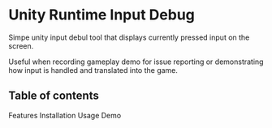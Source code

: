 # Unity Runtime Input Debug
Simpe unity input debul tool that displays currently pressed input on the screen.

Useful when recording gameplay demo for issue reporting or demonstrating how input is handled and translated into the game.

## Table of contents
Features
Installation
Usage
Demo
